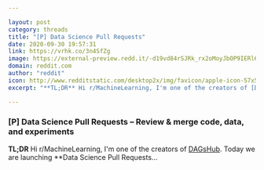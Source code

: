 ```yaml
---

layout: post
category: threads
title: "[P] Data Science Pull Requests"
date: 2020-09-30 19:57:31
link: https://vrhk.co/3n4SfZg
image: https://external-preview.redd.it/-d19vd84rSJRk_rx2oMoyJbOP9IERl6kFObv32_T4iM.jpg?width=1200&height=628.272251309&auto=webp&crop=1200:628.272251309,smart&s=6c2b97fc85998520d7732e9627bfcd552c0fd2ed
domain: reddit.com
author: "reddit"
icon: http://www.redditstatic.com/desktop2x/img/favicon/apple-icon-57x57.png
excerpt: "**TL;DR** Hi r/MachineLearning, I'm one of the creators of [DAGsHub](<https://dagshub.com/>). Today we are launching **Data Science Pull Requests..."

---
```


### [P] Data Science Pull Requests – Review &amp; merge code, data, and experiments

**TL;DR** Hi r/MachineLearning, I'm one of the creators of [DAGsHub](<https://dagshub.com/>). Today we are launching **Data Science Pull Requests...
